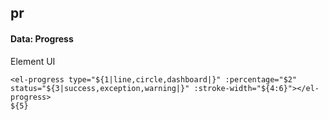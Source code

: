 ## pr
#### Data: Progress
Element UI <el-progress>
```
<el-progress type="${1|line,circle,dashboard|}" :percentage="$2" status="${3|success,exception,warning|}" :stroke-width="${4:6}"></el-progress>
${5}
```